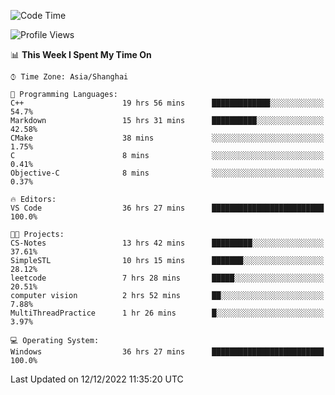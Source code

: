 <!--START_SECTION:waka-->
![Code Time](http://img.shields.io/badge/Code%20Time-454%20hrs%2036%20mins-blue)

![Profile Views](http://img.shields.io/badge/Profile%20Views-0-blue)

📊 **This Week I Spent My Time On** 

```text
⌚︎ Time Zone: Asia/Shanghai

💬 Programming Languages: 
C++                      19 hrs 56 mins      █████████████░░░░░░░░░░░░   54.7% 
Markdown                 15 hrs 31 mins      ██████████░░░░░░░░░░░░░░░   42.58% 
CMake                    38 mins             ░░░░░░░░░░░░░░░░░░░░░░░░░   1.75% 
C                        8 mins              ░░░░░░░░░░░░░░░░░░░░░░░░░   0.41% 
Objective-C              8 mins              ░░░░░░░░░░░░░░░░░░░░░░░░░   0.37%

🔥 Editors: 
VS Code                  36 hrs 27 mins      █████████████████████████   100.0%

🐱‍💻 Projects: 
CS-Notes                 13 hrs 42 mins      █████████░░░░░░░░░░░░░░░░   37.61% 
SimpleSTL                10 hrs 15 mins      ███████░░░░░░░░░░░░░░░░░░   28.12% 
leetcode                 7 hrs 28 mins       █████░░░░░░░░░░░░░░░░░░░░   20.51% 
computer vision          2 hrs 52 mins       ██░░░░░░░░░░░░░░░░░░░░░░░   7.88% 
MultiThreadPractice      1 hr 26 mins        █░░░░░░░░░░░░░░░░░░░░░░░░   3.97%

💻 Operating System: 
Windows                  36 hrs 27 mins      █████████████████████████   100.0%

```


 Last Updated on 12/12/2022 11:35:20 UTC
<!--END_SECTION:waka-->